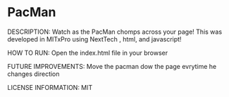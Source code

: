 # PacMan

DESCRIPTION:
Watch as the PacMan chomps across your page! This was developed in MITxPro using NextTech , html, and javascript!

HOW TO RUN:
Open the index.html file in your browser

FUTURE IMPROVEMENTS:
Move the pacman dow the page evrytime he changes direction

LICENSE INFORMATION:
MIT
